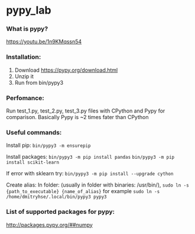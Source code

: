 # pypy_lab

### What is pypy?
https://youtu.be/1n9KMqssn54


### Installation:
1. Download https://pypy.org/download.html
2. Unzip it
3. Run from bin/pypy3

### Perfomance:
Run test_1.py, test_2.py, test_3.py files with CPython and Pypy for comparison. Basically Pypy is ~2 times fater than CPython

### Useful commands:

Install pip:
```bin/pypy3 -m ensurepip```

Install packages:
```bin/pypy3 -m pip install pandas```
```bin/pypy3 -m pip install scikit-learn```

If error with sklearn try: 
```bin/pypy3 -m pip install --upgrade cython```

Create alias:
In folder: (usually in folder with binaries: /usr/bin/), ```sudo ln -s {path_to_executable} {name_of_alias}```
for example ```sudo ln -s /home/dmitryhse/.local/bin/pypy3 pypy3```


### List of supported packages for pypy:
http://packages.pypy.org/##numpy
